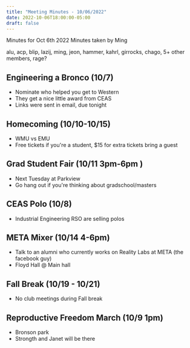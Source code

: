 ```yaml
---
title: "Meeting Minutes - 10/06/2022"
date: 2022-10-06T18:00:00-05:00
draft: false
---
```


Minutes for Oct 6th 2022
Minutes taken by Ming

alu, acp, blip, lazij, ming, jeon, hammer, kahrl, girrocks, chago, 5+ other members, rage?

## Engineering a Bronco (10/7)

- Nominate who helped you get to Western
- They get a nice little award from CEAS
- Links were sent in email, due tonight

## Homecoming (10/10-10/15)

- WMU vs EMU
- Free tickets if you're a student, $15 for extra tickets bring a guest

## Grad Student Fair (10/11 3pm-6pm )

- Next Tuesday at Parkview
- Go hang out if you're thinking about gradschool/masters

## CEAS Polo (10/8)

- Industrial Engineering RSO are selling polos

## META Mixer (10/14 4-6pm)

- Talk to an alumni who currently works on Reality Labs at META (the facebook guy)
- Floyd Hall @ Main hall

## Fall Break (10/19 - 10/21)

- No club meetings during Fall break

## Reproductive Freedom March (10/9 1pm)

- Bronson park
- Strongth and Janet will be there
